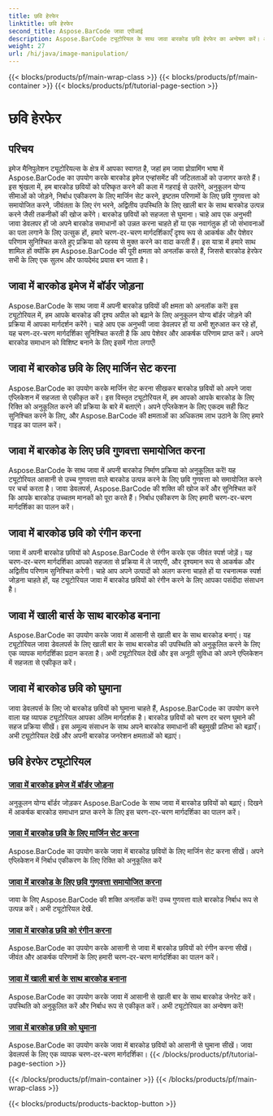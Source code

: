 ```yaml
---
title: छवि हेरफेर
linktitle: छवि हेरफेर
second_title: Aspose.BarCode जावा एपीआई
description: Aspose.BarCode ट्यूटोरियल के साथ जावा बारकोड छवि हेरफेर का अन्वेषण करें। आसानी से दिखने में आकर्षक बारकोड को बढ़ाएं, अनुकूलित करें और बनाएं।
weight: 27
url: /hi/java/image-manipulation/
---
```


{{< blocks/products/pf/main-wrap-class >}}
{{< blocks/products/pf/main-container >}}
{{< blocks/products/pf/tutorial-page-section >}}

# छवि हेरफेर

## परिचय
इमेज मैनिपुलेशन ट्यूटोरियल्स के क्षेत्र में आपका स्वागत है, जहां हम जावा प्रोग्रामिंग भाषा में Aspose.BarCode का उपयोग करके बारकोड इमेज एन्हांसमेंट की जटिलताओं को उजागर करते हैं। इस श्रृंखला में, हम बारकोड छवियों को परिष्कृत करने की कला में गहराई से उतरेंगे, अनुकूलन योग्य सीमाओं को जोड़ने, निर्बाध एकीकरण के लिए मार्जिन सेट करने, इष्टतम परिणामों के लिए छवि गुणवत्ता को समायोजित करने, जीवंतता के लिए रंग भरने, अद्वितीय उपस्थिति के लिए खाली बार के साथ बारकोड उत्पन्न करने जैसी तकनीकों की खोज करेंगे। बारकोड छवियों को सहजता से घुमाना। चाहे आप एक अनुभवी जावा डेवलपर हों जो अपने बारकोड समाधानों को उन्नत करना चाहते हों या एक नवागंतुक हों जो संभावनाओं का पता लगाने के लिए उत्सुक हों, हमारे चरण-दर-चरण मार्गदर्शिकाएँ दृश्य रूप से आकर्षक और पेशेवर परिणाम सुनिश्चित करते हुए प्रक्रिया को रहस्य से मुक्त करने का वादा करती हैं। इस यात्रा में हमारे साथ शामिल हों क्योंकि हम Aspose.BarCode की पूरी क्षमता को अनलॉक करते हैं, जिससे बारकोड हेरफेर सभी के लिए एक सुलभ और फायदेमंद प्रयास बन जाता है।


## जावा में बारकोड इमेज में बॉर्डर जोड़ना

Aspose.BarCode के साथ जावा में अपनी बारकोड छवियों की क्षमता को अनलॉक करें! इस ट्यूटोरियल में, हम आपके बारकोड की दृश्य अपील को बढ़ाने के लिए अनुकूलन योग्य बॉर्डर जोड़ने की प्रक्रिया में आपका मार्गदर्शन करेंगे। चाहे आप एक अनुभवी जावा डेवलपर हों या अभी शुरुआत कर रहे हों, यह चरण-दर-चरण मार्गदर्शिका सुनिश्चित करती है कि आप पेशेवर और आकर्षक परिणाम प्राप्त करें। अपने बारकोड समाधान को विशिष्ट बनाने के लिए इसमें गोता लगाएँ!

## जावा में बारकोड छवि के लिए मार्जिन सेट करना

Aspose.BarCode का उपयोग करके मार्जिन सेट करना सीखकर बारकोड छवियों को अपने जावा एप्लिकेशन में सहजता से एकीकृत करें। इस विस्तृत ट्यूटोरियल में, हम आपको आपके बारकोड के लिए रिक्ति को अनुकूलित करने की प्रक्रिया के बारे में बताएंगे। अपने एप्लिकेशन के लिए एकदम सही फिट सुनिश्चित करने के लिए, और Aspose.BarCode की क्षमताओं का अधिकतम लाभ उठाने के लिए हमारे गाइड का पालन करें।

## जावा में बारकोड के लिए छवि गुणवत्ता समायोजित करना

Aspose.BarCode के साथ जावा में अपनी बारकोड निर्माण प्रक्रिया को अनुकूलित करें! यह ट्यूटोरियल आसानी से उच्च गुणवत्ता वाले बारकोड उत्पन्न करने के लिए छवि गुणवत्ता को समायोजित करने पर चर्चा करता है। जावा डेवलपर्स, Aspose.BarCode की शक्ति की खोज करें और सुनिश्चित करें कि आपके बारकोड उच्चतम मानकों को पूरा करते हैं। निर्बाध एकीकरण के लिए हमारी चरण-दर-चरण मार्गदर्शिका का पालन करें।

## जावा में बारकोड छवि को रंगीन करना

जावा में अपनी बारकोड छवियों को Aspose.BarCode से रंगीन करके एक जीवंत स्पर्श जोड़ें। यह चरण-दर-चरण मार्गदर्शिका आपको सहजता से प्रक्रिया में ले जाएगी, और दृश्यमान रूप से आकर्षक और अद्वितीय परिणाम सुनिश्चित करेगी। चाहे आप अपने उत्पादों को अलग करना चाहते हों या रचनात्मक स्पर्श जोड़ना चाहते हों, यह ट्यूटोरियल जावा में बारकोड छवियों को रंगीन करने के लिए आपका पसंदीदा संसाधन है।

## जावा में खाली बार्स के साथ बारकोड बनाना

Aspose.BarCode का उपयोग करके जावा में आसानी से खाली बार के साथ बारकोड बनाएं। यह ट्यूटोरियल जावा डेवलपर्स के लिए खाली बार के साथ बारकोड की उपस्थिति को अनुकूलित करने के लिए एक व्यापक मार्गदर्शिका प्रदान करता है। अभी ट्यूटोरियल देखें और इस अनूठी सुविधा को अपने एप्लिकेशन में सहजता से एकीकृत करें।

## जावा में बारकोड छवि को घुमाना

जावा डेवलपर्स के लिए जो बारकोड छवियों को घुमाना चाहते हैं, Aspose.BarCode का उपयोग करने वाला यह व्यापक ट्यूटोरियल आपका अंतिम मार्गदर्शक है। बारकोड छवियों को चरण दर चरण घुमाने की सहज प्रक्रिया सीखें। इस अमूल्य संसाधन के साथ अपने बारकोड समाधानों की बहुमुखी प्रतिभा को बढ़ाएँ। अभी ट्यूटोरियल देखें और अपनी बारकोड जनरेशन क्षमताओं को बढ़ाएं।
## छवि हेरफेर ट्यूटोरियल
### [जावा में बारकोड इमेज में बॉर्डर जोड़ना](./adding-borders-barcode-image/)
अनुकूलन योग्य बॉर्डर जोड़कर Aspose.BarCode के साथ जावा में बारकोड छवियों को बढ़ाएं। दिखने में आकर्षक बारकोड समाधान प्राप्त करने के लिए इस चरण-दर-चरण मार्गदर्शिका का पालन करें।
### [जावा में बारकोड छवि के लिए मार्जिन सेट करना](./setting-margins-barcode-image/)
Aspose.BarCode का उपयोग करके जावा में बारकोड छवियों के लिए मार्जिन सेट करना सीखें। अपने एप्लिकेशन में निर्बाध एकीकरण के लिए रिक्ति को अनुकूलित करें
### [जावा में बारकोड के लिए छवि गुणवत्ता समायोजित करना](./adjusting-image-quality-barcode/)
जावा के लिए Aspose.BarCode की शक्ति अनलॉक करें! उच्च गुणवत्ता वाले बारकोड निर्बाध रूप से उत्पन्न करें। अभी ट्यूटोरियल देखें.
### [जावा में बारकोड छवि को रंगीन करना](./colorizing-barcode-image/)
Aspose.BarCode का उपयोग करके आसानी से जावा में बारकोड छवियों को रंगीन करना सीखें। जीवंत और आकर्षक परिणामों के लिए हमारी चरण-दर-चरण मार्गदर्शिका का पालन करें।
### [जावा में खाली बार्स के साथ बारकोड बनाना](./generating-barcode-empty-bars/)
Aspose.BarCode का उपयोग करके जावा में आसानी से खाली बार के साथ बारकोड जेनरेट करें। उपस्थिति को अनुकूलित करें और निर्बाध रूप से एकीकृत करें। अभी ट्यूटोरियल का अन्वेषण करें!
### [जावा में बारकोड छवि को घुमाना](./rotating-barcode-image/)
Aspose.BarCode का उपयोग करके जावा में बारकोड छवियों को आसानी से घुमाना सीखें। जावा डेवलपर्स के लिए एक व्यापक चरण-दर-चरण मार्गदर्शिका।
{{< /blocks/products/pf/tutorial-page-section >}}

{{< /blocks/products/pf/main-container >}}
{{< /blocks/products/pf/main-wrap-class >}}

{{< blocks/products/products-backtop-button >}}
